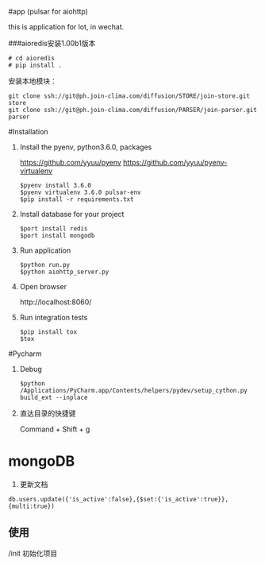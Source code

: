 #app (pulsar for aiohttp)

this is application for lot, in wechat.

###aioredis安装1.00b1版本
```
# cd aioredis
# pip install .
```

安装本地模块：
```
git clone ssh://git@ph.join-clima.com/diffusion/STORE/join-store.git store
git clone ssh://git@ph.join-clima.com/diffusion/PARSER/join-parser.git parser
```

#Installation

1. Install the pyenv, python3.6.0, packages

    https://github.com/yyuu/pyenv
    https://github.com/yyuu/pyenv-virtualenv

    ```
    $pyenv install 3.6.0
    $pyenv virtualenv 3.6.0 pulsar-env
    $pip install -r requirements.txt
    ```


2. Install database for your project
    ```
    $port install redis
    $port install mongodb
    ```

3. Run application
    ```
    $python run.py
    $python aiohttp_server.py
    ```

4. Open browser

    http://localhost:8060/

5. Run integration tests
    ```
    $pip install tox
    $tox
    ```


#Pycharm

1. Debug
    ```
    $python /Applications/PyCharm.app/Contents/helpers/pydev/setup_cython.py build_ext --inplace
    ```
2. 直达目录的快捷键

    Command + Shift + g
    
    
    
# mongoDB
1. 更新文档
```
db.users.update({'is_active':false},{$set:{'is_active':true}},{multi:true})
```
    
    
## 使用
/init
初始化项目